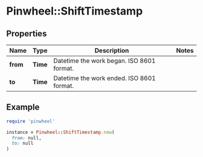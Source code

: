 # Pinwheel::ShiftTimestamp

## Properties

| Name | Type | Description | Notes |
| ---- | ---- | ----------- | ----- |
| **from** | **Time** | Datetime the work began. ISO 8601 format. |  |
| **to** | **Time** | Datetime the work ended. ISO 8601 format. |  |

## Example

```ruby
require 'pinwheel'

instance = Pinwheel::ShiftTimestamp.new(
  from: null,
  to: null
)
```

